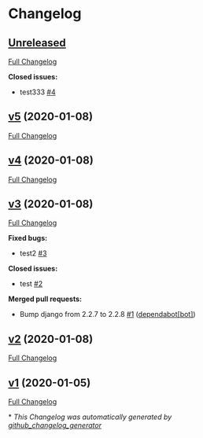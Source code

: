 # Changelog

## [Unreleased](https://github.com/qzhqzh/pudge/tree/HEAD)

[Full Changelog](https://github.com/qzhqzh/pudge/compare/v5...HEAD)

**Closed issues:**

- test333 [\#4](https://github.com/qzhqzh/pudge/issues/4)

## [v5](https://github.com/qzhqzh/pudge/tree/v5) (2020-01-08)

[Full Changelog](https://github.com/qzhqzh/pudge/compare/v4...v5)

## [v4](https://github.com/qzhqzh/pudge/tree/v4) (2020-01-08)

[Full Changelog](https://github.com/qzhqzh/pudge/compare/v3...v4)

## [v3](https://github.com/qzhqzh/pudge/tree/v3) (2020-01-08)

[Full Changelog](https://github.com/qzhqzh/pudge/compare/v2...v3)

**Fixed bugs:**

- test2 [\#3](https://github.com/qzhqzh/pudge/issues/3)

**Closed issues:**

- test [\#2](https://github.com/qzhqzh/pudge/issues/2)

**Merged pull requests:**

- Bump django from 2.2.7 to 2.2.8 [\#1](https://github.com/qzhqzh/pudge/pull/1) ([dependabot[bot]](https://github.com/apps/dependabot))

## [v2](https://github.com/qzhqzh/pudge/tree/v2) (2020-01-08)

[Full Changelog](https://github.com/qzhqzh/pudge/compare/v1...v2)

## [v1](https://github.com/qzhqzh/pudge/tree/v1) (2020-01-05)

[Full Changelog](https://github.com/qzhqzh/pudge/compare/4c37156e72610036d296b9efb542922a25bb221b...v1)



\* *This Changelog was automatically generated by [github_changelog_generator](https://github.com/github-changelog-generator/github-changelog-generator)*

